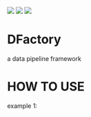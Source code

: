 [![](https://img.shields.io/pypi/v/dfactory.svg)](https://pypi.python.org/pypi/dfactory)
[![](https://img.shields.io/pypi/pyversions/dfactory.svg)](https://pypi.python.org/pypi/dfactory)
[![](https://github.com/skiloop/dfactory/workflows/Pylint/badge.svg)](https://github.com/skiloop/dfactory/actions?query=workflow%3ACodeQL)

DFactory
================
a data pipeline framework

# HOW TO USE

example 1:

```python

```

